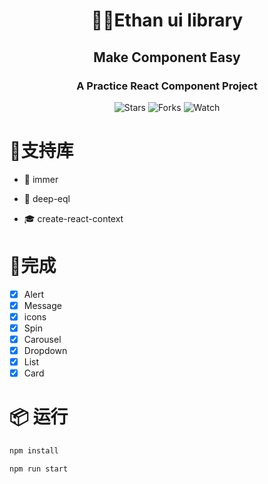 <h1 align="center">🎨🎨Ethan ui library</h1>

<div align="center">

<h2>Make Component Easy</h2>

<h3>A Practice React Component Project</h3>

![Stars](https://img.shields.io/github/stars/chenmingzhen/ethan-ui-library.svg?style=social)
![Forks](https://img.shields.io/github/forks/chenmingzhen/ethan-ui-library.svg?style=social)
![Watch](https://img.shields.io/github/watchers/chenmingzhen/ethan-ui-library.svg?style=social)

</div>


# 🚀支持库

- 🍇 immer 

- 📖 deep-eql

- 🎓 create-react-context

# 🎉完成

- [x] Alert
- [x] Message
- [x] icons
- [x] Spin
- [x] Carousel
- [x] Dropdown
- [x] List
- [x] Card

# 📦 运行

```bash
npm install
```

```bash
npm run start
```

